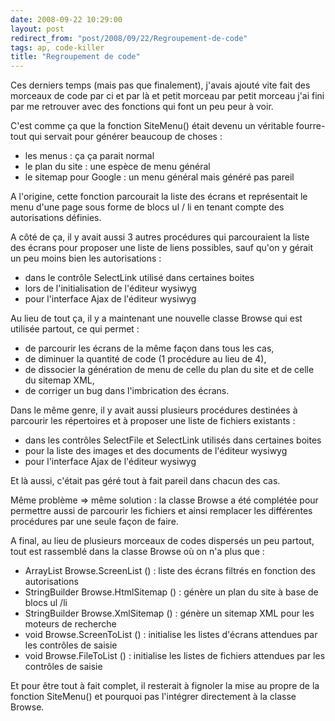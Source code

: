 ```yaml
---
date: 2008-09-22 10:29:00
layout: post
redirect_from: "post/2008/09/22/Regroupement-de-code"
tags: ap, code-killer
title: "Regroupement de code"
---
```


Ces derniers temps (mais pas que finalement), j'avais ajouté vite fait des
morceaux de code par ci et par là et petit morceau par petit morceau j'ai fini
par me retrouver avec des fonctions qui font un peu peur à voir.

C'est comme ça que la fonction SiteMenu() était devenu un véritable
fourre-tout qui servait pour générer beaucoup de choses :

* les menus : ça ça parait normal
* le plan du site : une espèce de menu général
* le sitemap pour Google : un menu général mais généré pas pareil

A l'origine, cette fonction parcourait la liste des écrans et représentait
le menu d'une page sous forme de blocs ul / li en tenant compte des
autorisations définies.

A côté de ça, il y avait aussi 3 autres procédures qui parcouraient la liste
des écrans pour proposer une liste de liens possibles, sauf qu'on y gérait un
peu moins bien les autorisations :

* dans le contrôle SelectLink utilisé dans certaines boites
* lors de l'initialisation de l'éditeur wysiwyg
* pour l'interface Ajax de l'éditeur wysiwyg

Au lieu de tout ça, il y a maintenant une nouvelle classe Browse qui est
utilisée partout, ce qui permet :

* de parcourir les écrans de la même façon dans tous les cas,
* de diminuer la quantité de code (1 procédure au lieu de 4),
* de dissocier la génération de menu de celle du plan du site et de celle du
sitemap XML,
* de corriger un bug dans l'imbrication des écrans.

Dans le même genre, il y avait aussi plusieurs procédures destinées à
parcourir les répertoires et à proposer une liste de fichiers
existants :

* dans les contrôles SelectFile et SelectLink utilisés dans certaines
boites
* pour la liste des images et des documents de l'éditeur wysiwyg
* pour l'interface Ajax de l'éditeur wysiwyg

Et là aussi, c'était pas géré tout à fait pareil dans chacun des cas.

Même problème => même solution : la classe Browse a été complétée
pour permettre aussi de parcourir les fichiers et ainsi remplacer les
différentes procédures par une seule façon de faire.

A final, au lieu de plusieurs morceaux de codes dispersés un peu partout,
tout est rassemblé dans la classe Browse où on n'a plus que :

* ArrayList Browse.ScreenList () : liste des écrans filtrés en fonction
des autorisations
* StringBuilder Browse.HtmlSitemap () : génère un plan du site à base de
blocs ul /li
* StringBuilder Browse.XmlSitemap () : génère un sitemap XML pour les
moteurs de recherche
* void Browse.ScreenToList () : initialise les listes d'écrans attendues
par les contrôles de saisie
* void Browse.FileToList () : initialise les listes de fichiers
attendues par les contrôles de saisie

Et pour être tout à fait complet, il resterait à fignoler la mise au propre
de la fonction SiteMenu() et pourquoi pas l'intégrer directement à la classe
Browse.
